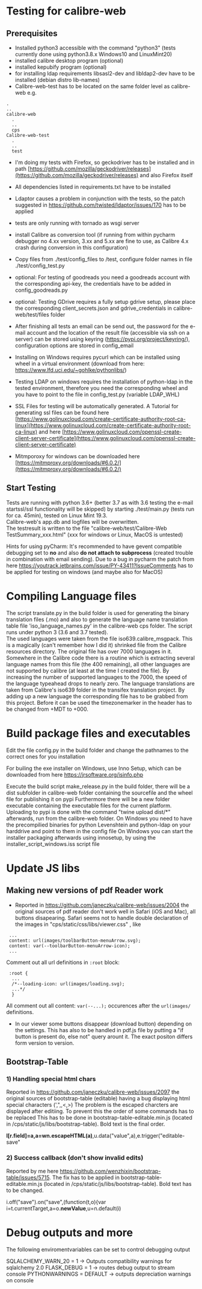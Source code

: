 # Testing for calibre-web

## Prerequisites

- Installed python3 accessible with the command "python3" (tests currently done using python3.8.x Windows10 and LinuxMint20)
- installed calibre desktop program (optional)
- installed kepubify program (optional)
- for installing ldap requirements libsasl2-dev and libldap2-dev have to be installed (debian distro lib-names)
- Calibre-web-test has to be located on the same folder level as calibre-web
e.g.
```
.
..
calibre-web
  .
  ..
  cps
Calibre-web-test
  .
  ..
  test
```

- I'm doing my tests with Firefox, so geckodriver has to be installed and in path [https://github.com/mozilla/geckodriver/releases](https://github.com/mozilla/geckodriver/releases) and also Firefox itself

- All dependencies listed in requirements.txt have to be installed

- Ldaptor causes a problem in conjunction with the tests, so the patch suggested in https://github.com/twisted/ldaptor/issues/170 has to be applied

- tests are only running with tornado as wsgi server

- install Calibre as conversion tool (if running from within pycharm debugger no 4.xx version, 3.xx and 5.xx are fine to use, as Calibre 4.x crash during conversion in this configuration)

- Copy files from ./test/config_files to /test, configure folder names in file ./test/config_test.py

- optional: For testing of goodreads you need a goodreads account with the corresponding api-key, the credentials have to be added in config_goodreads.py

- optional: Testing GDrive requires a fully setup gdrive setup, please place the corresponding client_secrets.json and gdrive_credentials in calibre-web/test/files folder

- After finishing all tests an email can be send out, the password for the e-mail account and the location of the result file (accessible via ssh on a server) can be stored using keyring (https://pypi.org/project/keyring/), configuration options are stored in config_email

- Installing on Windows requires pycurl which can be installed using wheel in a virtual environment (download from here: https://www.lfd.uci.edu/~gohlke/pythonlibs/)

- Testing LDAP on windows requires the installation of python-ldap in the tested environment, therefore you need the corresponding wheel and you have to point to the file in config_test.py (variable LDAP_WHL)   

- SSL Files for testing will be automatically generated. A Tutorial for generating ssl files can be found here [https://www.golinuxcloud.com/create-certificate-authority-root-ca-linux](https://www.golinuxcloud.com/create-certificate-authority-root-ca-linux) and here [https://www.golinuxcloud.com/openssl-create-client-server-certificate](https://www.golinuxcloud.com/openssl-create-client-server-certificate)

- Mitmporoxy for windows can be downloaded here [https://mitmproxy.org/downloads/#6.0.2/](https://mitmproxy.org/downloads/#6.0.2/)

## Start Testing

Tests are running with python 3.6+ (better 3.7 as with 3.6 testing the e-mail startssl/ssl functionality will be skipped) by starting ./test/main.py (tests run for ca. 45min), tested on Linux Mint 19.3. \
Calibre-web's app.db and logfiles will be overwritten.\
The testresult is written to the file "calibre-web/test/Calibre-Web TestSummary_xxx.html" (xxx for windows or Linux, MacOS is untested)

Hints for using pyCharm: 
It's recommended to have gevent compatible debugging set to **no** and also **do not attach to subprocess** (created trouble in combination with email sending). Due to a bug in pycharm the patch from here https://youtrack.jetbrains.com/issue/PY-43411?IssueComments has to be applied for testing on windows (and maybe also for MacOS)

# Compiling Language files

The script translate.py in the build folder is used for generating the binary translation files (.mo) and also to generate the language name translation table file 'iso_language_names.py' in the calibre-web cps folder. The script runs under python 3 (3.6 and 3.7 tested).\
The used languages were taken from the file iso639.calibre_msgpack. This is a magically (can't remember how I did it) shrinked file from the Calibre resources directory. The original file has over 7000 languages in it. Somewhere in the Calibre code there is a routine which is extracting several language names from this file (the 400 remaining), all other languages are not supported by calibre (at least at the time I created the file). By increasing the number of supported languages to the 7000, the speed of the language typeahead drops to nearly zero.
The language translations are taken from Calibre's iso639 folder in the transifex translation project. By adding up a new language the corresponding file has to be grabbed from this project. Before it can be used the timezonemarker in the header has to be changed from +MDT to +000.

# Build package files and executables

Edit the file config.py in the build folder and change the pathnames to the correct ones for you installation

For builing the exe installer on Windows, use Inno Setup, which can be downloaded from here https://jrsoftware.org/isinfo.php

Execute the build script make_release.py in the build folder, there will be a dist subfolder in calibre-web folder containing the sourcefile and the wheel file for publishing it on pypi
Furthermore there will be a new folder executable containing the executable files for the current platform. Uploading to pypi is done with the command "twine upload dist/*" afterwards, run from the calibre-web folder. 
On Windows you need to have the precompilied binaries for python Levenshtein and python-ldap on your harddrive and point to them in the config file
On Windows you can start the installer packaging afterwards  using innosetup, by using the installer_script_windows.iss script file

# Update JS libs
## Making new versions of pdf Reader work

- Reported in https://github.com/janeczku/calibre-web/issues/2004 the original sources of pdf reader don't work well in Safari (iOS and Mac), all buttons disapearing. Safari seems not to handle double declaration of the images in "cps/static/css/libs/viewer.css" , like
 ``` 
  ...
  content: url(images/toolbarButton-menuArrow.svg);
  content: var(--toolbarButton-menuArrow-icon);
  ...
 ```
 Comment out all url definitions in `:root` block:
```
 :root {
  ...  	
  /*--loading-icon: url(images/loading.svg);
  ...*/
  }
 ```
All comment out all content: `var(--...);` occurences after the `url(images/` definitions.

- In our viewer some buttons disappear (download button) depending on the settings. This has also to be handled in pdf.js file by putting a "if button is present do, else not" query arount it. The exact positon differs form version to version.

## Bootstrap-Table

### 1) Handling special html chars
Reported in https://github.com/janeczku/calibre-web/issues/2097 the original sources of bootstrap-table (editable) having a bug displaying html special characters (',",\,<,>)
The problem is the escaped charcters are displayed after editiing. To prevent this the order of some commands has to be replaced
This has to be done in bootstrap-table-editable.min.js (located in /cps/static/js/libs/bootstrap-table). Bold text is the final order. 

**l[r.field]=a,a=wn.escapeHTML(a)**,u.data("value",a),e.trigger("editable-save"


### 2) Success callback (don't show invalid edits)
Reported by me here https://github.com/wenzhixin/bootstrap-table/issues/5715.
The fix has to be applied in bootstrap-table-editable.min.js (located in /cps/static/js/libs/bootstrap-table). Bold text has to be changed. 

i.off("save").on("save",(function(t,o){var i=t.currentTarget,a=o.**newValue**,u=n.default(i)

# Debug outputs and more
The following enviromentvariables can be set to control debugging output

SQLALCHEMY_WARN_20 = 1 -> Outputs compatibility warnings for sqlalchemy 2.0
FLASK_DEBUG = 1 -> routes debug output to stream console
PYTHONWARNINGS = DEFAULT -> outputs depreciation warnings on console